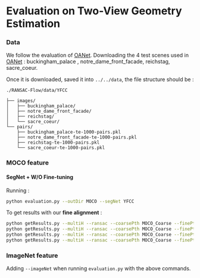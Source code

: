 # Evaluation on Two-View Geometry Estimation

### Data 


We follow the evaluation of [OANet](https://github.com/zjhthu/OANet). Downloading the 4 test scenes used in [OANet](https://github.com/zjhthu/OANet#generate-training-and-testing-data) : buckingham_palace , notre_dame_front_facade, reichstag, sacre_coeur. 

Once it is downloaded, saved it into `../../data`, the file structure should be : 
```
./RANSAC-Flow/data/YFCC

├── images/
│   ├── buckingham_palace/
│   ├── notre_dame_front_facade/
│   ├── reichstag/
│   └── sacre_coeur/
└── pairs/
    ├── buckingham_palace-te-1000-pairs.pkl
    ├── notre_dame_front_facade-te-1000-pairs.pkl
    ├── reichstag-te-1000-pairs.pkl
    └── sacre_coeur-te-1000-pairs.pkl

```

### MOCO feature 

#### SegNet + W/O Fine-tuning

Running :
 
``` Bash
python evaluation.py --outDir MOCO --segNet YFCC 
```

To get results with our **fine alignment** : 

``` Bash
python getResults.py --multiH --ransac --coarsePth MOCO_Coarse --finePth MOCO_Fine --maskPth MOCO_Fine --outRes moco.json --scene 0
python getResults.py --multiH --ransac --coarsePth MOCO_Coarse --finePth MOCO_Fine --maskPth MOCO_Fine --outRes moco.json --scene 1
python getResults.py --multiH --ransac --coarsePth MOCO_Coarse --finePth MOCO_Fine --maskPth MOCO_Fine --outRes moco.json --scene 2
python getResults.py --multiH --ransac --coarsePth MOCO_Coarse --finePth MOCO_Fine --maskPth MOCO_Fine --outRes moco.json --scene 3

```


### ImageNet feature 

Adding `--imageNet` when running `evaluation.py` with the above commands.

